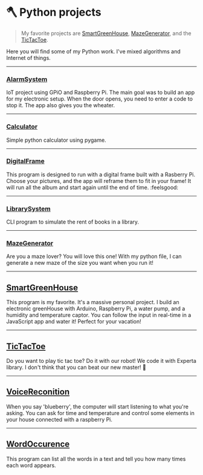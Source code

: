 # :axe: Python projects

> My favorite projects are [SmartGreenHouse](https://github.com/Copp31/Coding/tree/main/python/smartGreenHouse), [MazeGenerator](https://github.com/Copp31/Coding/tree/main/python/mazeGenerator), and the [TicTacToe](https://github.com/Copp31/Coding/tree/main/python/ticTacToe).


Here you will find some of my Python work. I've mixed algorithms and Internet of things.

--- 

### [AlarmSystem](https://github.com/Copp31/Coding/tree/main/python/alarmSystem)

IoT project using GPiO and Raspberry Pi. The main goal was to build an app for my electronic setup. 
When the door opens, you need to enter a code to stop it. 
The app also gives you the wheater. 

---

### [Calculator](https://github.com/Copp31/Coding/tree/main/python/calculator)

Simple python calculator using pygame. 

---

### [DigitalFrame](https://github.com/Copp31/Coding/tree/main/python/digitalFrame)

This program is designed to run with a digital frame built with a Rasberry Pi. 
Choose your pictures, and the app will reframe them to fit in your frame! It will run all the album and start again until the end of time. :feelsgood:

--- 

### [LibrarySystem](https://github.com/Copp31/Coding/tree/main/python/librarySystem)

CLI program to simulate the rent of books in a library. 

---

### [MazeGenerator](https://github.com/Copp31/Coding/tree/main/python/mazeGenerator)

Are you a maze lover? You will love this one! With my python file, I can generate a new maze of the size you want when you run it!

---

## [SmartGreenHouse](https://github.com/Copp31/Coding/tree/main/python/smartGreenHouse)

This program is my favorite. It's a massive personal project. I build an electronic greenHouse with Arduino, Raspberry Pi, a water pump, and a humidity and temperature captor. You can follow the input in real-time in a JavaScript app and water it! Perfect for your vacation!

---

## [TicTacToe](https://github.com/Copp31/Coding/tree/main/python/ticTacToe)

Do you want to play tic tac toe? Do it with our robot! We code it with Experta library. I don't think that you can beat our new master! :robot:

---

## [VoiceReconition](https://github.com/Copp31/Coding/tree/main/python/voiceRecognition)

When you say 'blueberry', the computer will start listening to what you're asking. You can ask for time and temperature and control some elements in your house connected with a raspberry Pi.

---

## [WordOccurence](https://github.com/Copp31/Coding/tree/main/python/wordOccurence)

This program can list all the words in a text and tell you how many times each word appears. 
